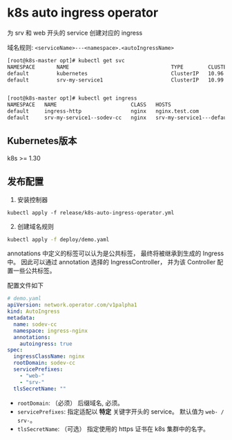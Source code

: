 # k8s auto ingress operator

为 srv 和 web 开头的 service 创建对应的 ingress

域名规则: `<serviceName>---<namespace>.<autoIngressName>`


```bash
[root@k8s-master opt]# kubectl get svc
NAMESPACE       NAME                                 TYPE        CLUSTER-IP      EXTERNAL-IP   PORT(S)                      AGE
default         kubernetes                           ClusterIP   10.96.0.1       <none>        443/TCP                      50d
default         srv-my-service1                      ClusterIP   10.99.16.237    <none>        89/TCP                       14d


[root@k8s-master opt]# kubectl get ingress
NAMESPACE   NAME                        CLASS   HOSTS                                ADDRESS         PORTS   AGE
default     ingress-http                nginx   nginx.test.com                       10.106.239.94   80      16d
default     srv-my-service1--sodev-cc   nginx   srv-my-service1---default.sodev-cc   10.106.239.94   80      14d

```
## Kubernetes版本

k8s >= 1.30

## 发布配置

1. 安装控制器

```
kubectl apply -f release/k8s-auto-ingress-operator.yml
```

2. 创建域名规则

```bash
kubectl apply -f deploy/demo.yaml
```

annotations 中定义的标签可以认为是公共标签， 最终将被继承到生成的 Ingress 中。 因此可以通过 annotation 选择的 IngressController， 并为该 Controller 配置一些公共标签。


配置文件如下

```yaml
# demo.yaml
apiVersion: network.operator.com/v1palpha1
kind: AutoIngress
metadata:
  name: sodev-cc
  namespace: ingress-nginx
  annotations:
    autoingress: true
spec:
  ingressClassName: nginx
  rootDomain: sodev-cc
  servicePrefixes:
    - "web-"
    - "srv-"
  tlsSecretName: ""

```

+ `rootDomain`: （必须） 后缀域名, 必须。
+ `servicePrefixes`: 指定适配以 **特定** 关键字开头的 service。 默认值为 `web- / srv-`。
+ `tlsSecretName`: （可选） 指定使用的 https 证书在 k8s 集群中的名字。

<!--
## 遗留问题

控制器启动时会获取所有的 service 。 如果这个时候没有 **域名规则** ， 将不会创建 ingress 规则。
-->